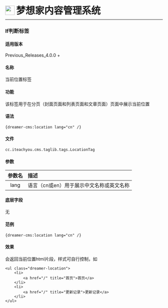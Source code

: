 <div style="display: flex;">
	<img src="https://oss.iteachyou.cc/logo.png" height="30" />
	<div style="margin-left: 5px; font-size: 30px; line-height: 30px; font-weight: bold;">梦想家内容管理系统</div>
</div>

----------
### If判断标签

#### 适用版本
<p>
Previous_Releases_4.0.0 + 
</p>

#### 名称
<p>
当前位置标签
</p>

#### 功能
<p>
该标签用于在分页（封面页面和列表页面和文章页面）页面中展示当前位置
</p>

#### 语法
```html?linenums
{dreamer-cms:location lang="cn" /}
```

#### 文件
```java?linenums
cc.iteachyou.cms.taglib.tags.LocationTag
```

#### 参数
参数名|描述
:--:|:--
lang|语言（cn或en）用于展示中文名称或英文名称

#### 底层字段
无

#### 范例
```html?linenums
{dreamer-cms:location lang="cn" /}
```

#### 效果
会返回当前位置html片段，样式可自行控制，如
```html?linenums
<ul class="dreamer-location">
    <li>
        <a href="/" title="首页">首页</a>
    </li>
    <li>
        <a href="/" title="更新记录">更新记录</a>
    </li>
</ul>
```
